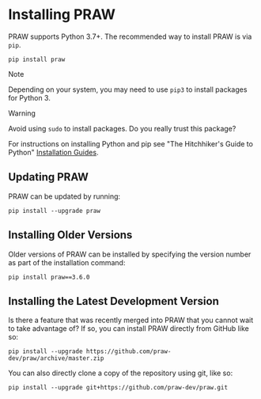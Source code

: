 # Installing PRAW

PRAW supports Python 3.7+. The recommended way to install PRAW is via `pip`.

```
pip install praw
```

Note

Depending on your system, you may need to use `pip3` to install packages for
Python 3.

Warning

Avoid using `sudo` to install packages. Do you really trust this package?

For instructions on installing Python and pip see "The Hitchhiker's Guide to Python"
[Installation Guides](https://docs.python-guide.org/en/latest/starting/installation/).

## Updating PRAW

PRAW can be updated by running:

```
pip install --upgrade praw
```

## Installing Older Versions

Older versions of PRAW can be installed by specifying the version number as part of the
installation command:

```
pip install praw==3.6.0
```

## Installing the Latest Development Version

Is there a feature that was recently merged into PRAW that you cannot wait to take
advantage of? If so, you can install PRAW directly from GitHub like so:

```
pip install --upgrade https://github.com/praw-dev/praw/archive/master.zip
```

You can also directly clone a copy of the repository using git, like so:

```
pip install --upgrade git+https://github.com/praw-dev/praw.git
```